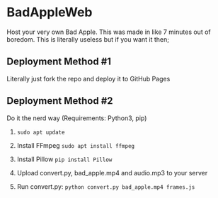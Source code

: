 # BadAppleWeb
Host your very own Bad Apple. This was made in like 7 minutes out of boredom. This is literally useless but if you want it then;

## Deployment Method #1
Literally just fork the repo and deploy it to GitHub Pages

## Deployment Method #2
Do it the nerd way (Requirements: Python3, pip)

1. ```sudo apt update```

2. Install FFmpeg ```sudo apt install ffmpeg```

3. Install Pillow ```pip install Pillow```

4. Upload convert.py, bad_apple.mp4 and audio.mp3 to your server

5. Run convert.py: ```python convert.py bad_apple.mp4 frames.js```
